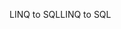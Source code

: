<span data-ttu-id="f2ddc-101">LINQ to SQL</span><span class="sxs-lookup"><span data-stu-id="f2ddc-101">LINQ to SQL</span></span>
